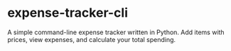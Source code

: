 # expense-tracker-cli
A simple command-line expense tracker written in Python. Add items with prices, view expenses, and calculate your total spending.
